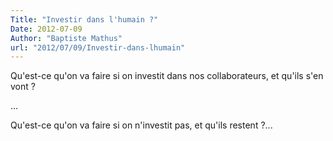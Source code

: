 ```yaml
---
Title: "Investir dans l'humain ?"
Date: 2012-07-09
Author: "Baptiste Mathus"
url: "2012/07/09/Investir-dans-lhumain"
---
```




Qu'est-ce qu'on va faire si on investit dans nos collaborateurs, et
qu'ils s'en vont ?

...

Qu'est-ce qu'on va faire si on n'investit pas, et qu'ils restent ?...

